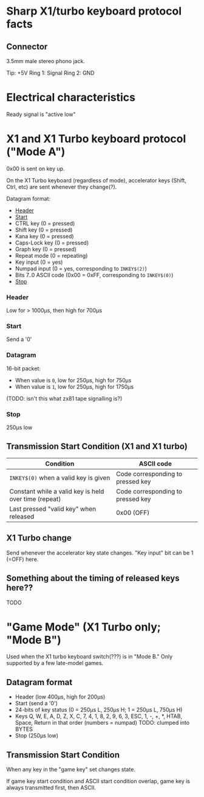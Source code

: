 # Sharp X1/turbo keyboard protocol facts
## Connector
3.5mm male stereo phono jack.

Tip: +5V
Ring 1: Signal
Ring 2: GND

# Electrical characteristics
Ready signal is "active low"

# X1 and X1 Turbo keyboard protocol ("Mode A")
0x00 is sent on key up.

On the X1 Turbo keyboard (regardless of mode), accelerator keys (Shift, Ctrl, etc) are sent whenever they change(?).

Datagram format:
 * [Header](#header)
 * [Start](#start)
 * CTRL key (0 = pressed)
 * Shift key (0 = pressed)
 * Kana key (0 = pressed)
 * Caps-Lock key (0 = pressed)
 * Graph key (0 = pressed)
 * Repeat mode (0 = repeating)
 * Key input (0 = yes)
 * Numpad input (0 = yes, corresponding to `INKEY$(2)`)
 * Bits 7..0 ASCII code (0x00 = 0xFF, corresponding to `INKEY$(0)`)
 * [Stop](#stop)

### Header
Low for > 1000µs, then high for 700µs

### Start
Send a '0'

### Datagram
16-bit packet:
 * When value is `0`, low for 250µs, high for 750µs
 * When value is `1`, low for 250µs, high for 1750µs

(TODO: isn't this what zx81 tape signalling is?)

### Stop
250µs low

## Transmission Start Condition (X1 and X1 turbo)
| Condition                   | ASCII code |
|-----------------------------|------------|
|`INKEY$(0)` when a valid key is given | Code corresponding to pressed key |
|Constant while a valid key is held over time (repeat) | Code corresponding to pressed key |
|Last pressed "valid key" when released | 0x00 (OFF) |

## X1 Turbo change
Send whenever the accelerator key state changes. "Key input" bit can be 1 (=OFF) here.

## Something about the timing of released keys here??
TODO

# "Game Mode" (X1 Turbo only; "Mode B")
Used when the X1 turbo keyboard switch(???) is in "Mode B." Only supported by a few late-model games.

## Datagram format
 * Header (low 400µs, high for 200µs)
 * Start (send a '0')
 * 24-bits of key status (0 = 250µs L, 250µs H; 1 = 250µs L, 750µs H)
  * Keys Q, W, E, A, D, Z, X, C, 7, 4, 1, 8, 2, 9, 6, 3, ESC, 1, -, +, *, HTAB, Space, Return in that order (numbers = numpad) TODO: clumped into BYTES
 * Stop (250µs low)

## Transmission Start Condition
When any key in the "game key" set changes state.

If game key start condition and ASCII start condition overlap, game key is always transmitted first, then ASCII.
